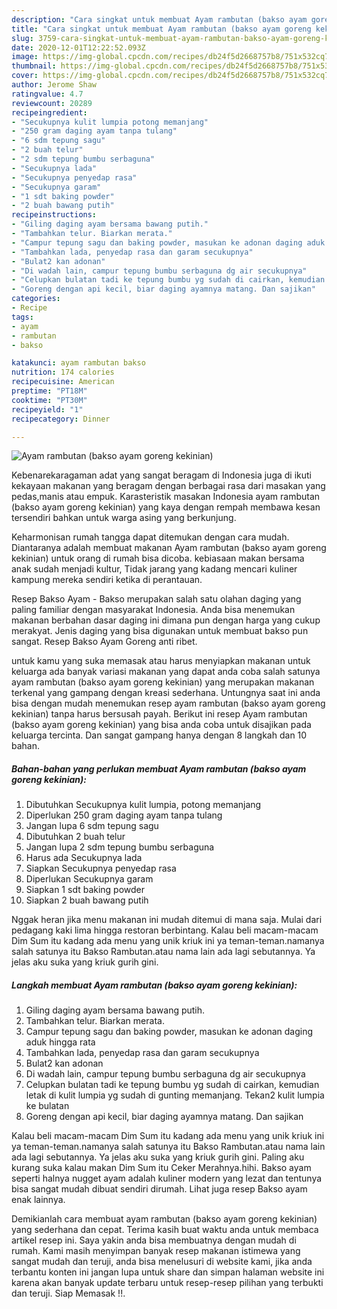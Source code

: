 ```yaml
---
description: "Cara singkat untuk membuat Ayam rambutan (bakso ayam goreng kekinian) teraktual"
title: "Cara singkat untuk membuat Ayam rambutan (bakso ayam goreng kekinian) teraktual"
slug: 3759-cara-singkat-untuk-membuat-ayam-rambutan-bakso-ayam-goreng-kekinian-teraktual
date: 2020-12-01T12:22:52.093Z
image: https://img-global.cpcdn.com/recipes/db24f5d2668757b8/751x532cq70/ayam-rambutan-bakso-ayam-goreng-kekinian-foto-resep-utama.jpg
thumbnail: https://img-global.cpcdn.com/recipes/db24f5d2668757b8/751x532cq70/ayam-rambutan-bakso-ayam-goreng-kekinian-foto-resep-utama.jpg
cover: https://img-global.cpcdn.com/recipes/db24f5d2668757b8/751x532cq70/ayam-rambutan-bakso-ayam-goreng-kekinian-foto-resep-utama.jpg
author: Jerome Shaw
ratingvalue: 4.7
reviewcount: 20289
recipeingredient:
- "Secukupnya kulit lumpia potong memanjang"
- "250 gram daging ayam tanpa tulang"
- "6 sdm tepung sagu"
- "2 buah telur"
- "2 sdm tepung bumbu serbaguna"
- "Secukupnya lada"
- "Secukupnya penyedap rasa"
- "Secukupnya garam"
- "1 sdt baking powder"
- "2 buah bawang putih"
recipeinstructions:
- "Giling daging ayam bersama bawang putih."
- "Tambahkan telur. Biarkan merata."
- "Campur tepung sagu dan baking powder, masukan ke adonan daging aduk hingga rata"
- "Tambahkan lada, penyedap rasa dan garam secukupnya"
- "Bulat2 kan adonan"
- "Di wadah lain, campur tepung bumbu serbaguna dg air secukupnya"
- "Celupkan bulatan tadi ke tepung bumbu yg sudah di cairkan, kemudian letak di kulit lumpia yg sudah di gunting memanjang. Tekan2 kulit lumpia ke bulatan"
- "Goreng dengan api kecil, biar daging ayamnya matang. Dan sajikan"
categories:
- Recipe
tags:
- ayam
- rambutan
- bakso

katakunci: ayam rambutan bakso 
nutrition: 174 calories
recipecuisine: American
preptime: "PT18M"
cooktime: "PT30M"
recipeyield: "1"
recipecategory: Dinner

---
```



![Ayam rambutan (bakso ayam goreng kekinian)](https://img-global.cpcdn.com/recipes/db24f5d2668757b8/751x532cq70/ayam-rambutan-bakso-ayam-goreng-kekinian-foto-resep-utama.jpg)

Kebenarekaragaman adat yang sangat beragam di Indonesia juga di ikuti kekayaan makanan yang beragam dengan berbagai rasa dari masakan yang pedas,manis atau empuk. Karasteristik masakan Indonesia ayam rambutan (bakso ayam goreng kekinian) yang kaya dengan rempah membawa kesan tersendiri bahkan untuk warga asing yang berkunjung.


Keharmonisan rumah tangga dapat ditemukan dengan cara mudah. Diantaranya adalah membuat makanan Ayam rambutan (bakso ayam goreng kekinian) untuk orang di rumah bisa dicoba. kebiasaan makan bersama anak sudah menjadi kultur, Tidak jarang yang kadang mencari kuliner kampung mereka sendiri ketika di perantauan.

Resep Bakso Ayam - Bakso merupakan salah satu olahan daging yang paling familiar dengan masyarakat Indonesia. Anda bisa menemukan makanan berbahan dasar daging ini dimana pun dengan harga yang cukup merakyat. Jenis daging yang bisa digunakan untuk membuat bakso pun sangat. Resep Bakso Ayam Goreng anti ribet.

untuk kamu yang suka memasak atau harus menyiapkan makanan untuk keluarga ada banyak variasi makanan yang dapat anda coba salah satunya ayam rambutan (bakso ayam goreng kekinian) yang merupakan makanan terkenal yang gampang dengan kreasi sederhana. Untungnya saat ini anda bisa dengan mudah menemukan resep ayam rambutan (bakso ayam goreng kekinian) tanpa harus bersusah payah.
Berikut ini resep Ayam rambutan (bakso ayam goreng kekinian) yang bisa anda coba untuk disajikan pada keluarga tercinta. Dan sangat gampang hanya dengan 8 langkah dan 10 bahan.


<!--inarticleads1-->

##### Bahan-bahan yang perlukan membuat Ayam rambutan (bakso ayam goreng kekinian):

1. Dibutuhkan Secukupnya kulit lumpia, potong memanjang
1. Diperlukan 250 gram daging ayam tanpa tulang
1. Jangan lupa 6 sdm tepung sagu
1. Dibutuhkan 2 buah telur
1. Jangan lupa 2 sdm tepung bumbu serbaguna
1. Harus ada Secukupnya lada
1. Siapkan Secukupnya penyedap rasa
1. Diperlukan Secukupnya garam
1. Siapkan 1 sdt baking powder
1. Siapkan 2 buah bawang putih


Nggak heran jika menu makanan ini mudah ditemui di mana saja. Mulai dari pedagang kaki lima hingga restoran berbintang. Kalau beli macam-macam Dim Sum itu kadang ada menu yang unik kriuk ini ya teman-teman.namanya salah satunya itu Bakso Rambutan.atau nama lain ada lagi sebutannya. Ya jelas aku suka yang kriuk gurih gini. 

<!--inarticleads2-->

##### Langkah membuat  Ayam rambutan (bakso ayam goreng kekinian):

1. Giling daging ayam bersama bawang putih.
1. Tambahkan telur. Biarkan merata.
1. Campur tepung sagu dan baking powder, masukan ke adonan daging aduk hingga rata
1. Tambahkan lada, penyedap rasa dan garam secukupnya
1. Bulat2 kan adonan
1. Di wadah lain, campur tepung bumbu serbaguna dg air secukupnya
1. Celupkan bulatan tadi ke tepung bumbu yg sudah di cairkan, kemudian letak di kulit lumpia yg sudah di gunting memanjang. Tekan2 kulit lumpia ke bulatan
1. Goreng dengan api kecil, biar daging ayamnya matang. Dan sajikan


Kalau beli macam-macam Dim Sum itu kadang ada menu yang unik kriuk ini ya teman-teman.namanya salah satunya itu Bakso Rambutan.atau nama lain ada lagi sebutannya. Ya jelas aku suka yang kriuk gurih gini. Paling aku kurang suka kalau makan Dim Sum itu Ceker Merahnya.hihi. Bakso ayam seperti halnya nugget ayam adalah kuliner modern yang lezat dan tentunya bisa sangat mudah dibuat sendiri dirumah. Lihat juga resep Bakso ayam enak lainnya. 

Demikianlah cara membuat ayam rambutan (bakso ayam goreng kekinian) yang sederhana dan cepat. Terima kasih buat waktu anda untuk membaca artikel resep ini. Saya yakin anda bisa membuatnya dengan mudah di rumah. Kami masih menyimpan banyak resep makanan istimewa yang sangat mudah dan teruji, anda bisa menelusuri di website kami, jika anda terbantu konten ini jangan lupa untuk share dan simpan halaman website ini karena akan banyak update terbaru untuk resep-resep pilihan yang terbukti dan teruji. Siap Memasak !!. 
